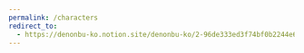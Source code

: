```yaml
---
permalink: /characters
redirect_to:
  - https://denonbu-ko.notion.site/denonbu-ko/2-96de333ed3f74bf0b2244e6871c4bb3b
---
```

